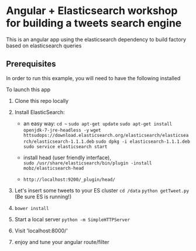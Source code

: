 
# Angular + Elasticsearch  workshop for building a tweets search engine

This is an angular app using the elasticsearch dependency to build factory based on elasticsearch queries

## Prerequisites

In order to run this example, you will need to have the following installed

To launch this app

1. Clone this repo locally

2. Install ElasticSearch:
	- an easy way: 
		`cd ~`
		`sudo apt-get update`
		`sudo apt-get install openjdk-7-jre-headless -y`
		`wget httsudops://download.elasticsearch.org/elasticsearch/elasticsearch/elasticsearch-1.1.1.deb`
		`sudo dpkg -i elasticsearch-1.1.1.deb`
		`sudo service elasticsearch start`

	- install head (user friendly interface),  
		`sudo /usr/share/elasticsearch/bin/plugin -install mobz/elasticsearch-head`

	- `http://localhost:9200/_plugin/head/`


3. Let's insert some tweets to your ES cluster
	`cd /data`
	`python getTweet.py` (Be sure ES is running!)

4. `bower install`

5. Start a local server 
	`python -m SimpleHTTPServer`
	
6. Visit 'localhost:8000/'

7. enjoy and tune your angular route/filter